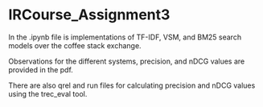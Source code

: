 # IRCourse_Assignment3
 
In the .ipynb file is implementations of TF-IDF, VSM, and BM25 search models over the coffee stack exchange.

Observations for the different systems, precision, and nDCG values are provided in the pdf.

There are also qrel and run files for calculating precision and nDCG values using the trec_eval tool.